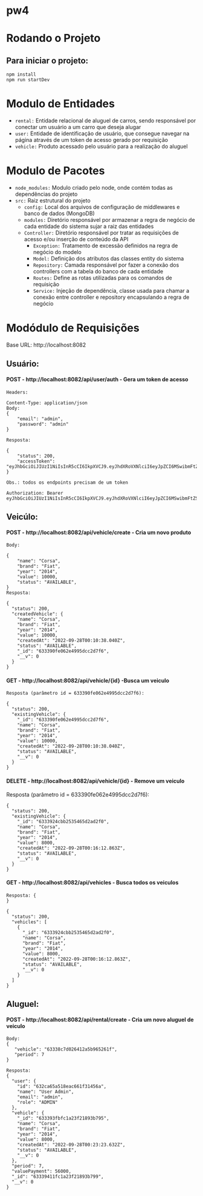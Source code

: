 # pw4

# Rodando o Projeto
## Para iniciar o projeto:
```
npm install 
npm run startDev
```
# Modulo de Entidades
- ` rental: ` Entidade relacional de aluguel de carros, sendo responsável por conectar um usuário a um carro que deseja alugar
- ` user: ` Entidade de identificação de usuário, que consegue navegar na página através de um token de acesso gerado por requisição
- ` vehicle: ` Produto acessado pelo usuário para a realização do aluguel


# Modulo de Pacotes
- `node_modules:` Modulo criado pelo node, onde contém todas as dependências do projeto
- `src:` Raiz estrutural do projeto
    - `config:` Local dos arquivos de configuração de middlewares e banco de dados (MongoDB)
    - `modules:` Diretório responsável por armazenar a regra de negócio de cada entidade do sistema
  sujar a raiz das entidades
    - `Controller:` Diretório responsável por tratar as requisições de acesso e/ou inserção de conteúdo da API
        - `Exception:` Tratamento de excessão definidos na regra de negócio do modelo
        - `Model:` Definição dos atributos das classes entity do sistema
        - `Repository:` Camada responsável por fazer a conexão dos controllers com a tabela do banco de cada entidade
        - `Routes:` Define as rotas utilizadas para os comandos de requisição
        - `Service:` Injeção de dependência, classe usada para chamar a conexão entre controller e repository encapsulando a regra de negócio


# Modódulo de Requisições
Base URL: http://localhost:8082

## Usuário:

#### POST - http://localhost:8082/api/user/auth - Gera um token de acesso
```
Headers:

Content-Type: application/json
Body:
{
    "email": "admin",
    "password": "admin"
}

Resposta:

{
    "status": 200,
    "accessToken": "eyJhbGciOiJIUzI1NiIsInR5cCI6IkpXVCJ9.eyJhdXRoVXNlciI6eyJpZCI6MSwibmFtZSI6IlVzZXIgVGVzdCAxIiwiZW1haWwiOiJ0ZXN0ZXVzZXIxQGdtYWlsLmNvbSJ9LCJpYXQiOjE2MzM3OTk5MzUsImV4cCI6MTYzMzg4NjMzNX0.2AWPeoHSYUW_nGeLsx6rEOhm99ZfNZ8pQXPTJ0fwbDU"
}

Obs.: todos os endpoints precisam de um token

Authorization: Bearer eyJhbGciOiJIUzI1NiIsInR5cCI6IkpXVCJ9.eyJhdXRoVXNlciI6eyJpZCI6MSwibmFtZSI6IlVzZXIgVGVzdCAxIiwiZW1haWwiOiJ0ZXN0ZXVzZXIxQGdtYWlsLmNvbSJ9LCJpYXQiOjE2MzM3OTk5MzUsImV4cCI6MTYzMzg4NjMzNX0.2AWPeoHSYUW_nGeLsx6rEOhm99ZfNZ8pQXPTJ0fwbDU

```
## Veicúlo:

#### POST - http://localhost:8082/api/vehicle/create - Cria um novo produto
```
Body:

{
    "name": "Corsa",
    "brand": "Fiat",
    "year": "2014",
    "value": 10000,
    "status": "AVAILABLE",
}
Resposta:

{
  "status": 200,
  "createdVehicle": {
    "name": "Corsa",
    "brand": "Fiat",
    "year": "2014",
    "value": 10000,
    "createdAt": "2022-09-28T00:10:38.040Z",
    "status": "AVAILABLE",
    "_id": "633390fe062e4995dcc2d7f6",
    "__v": 0
  }
}
```
#### GET - http://localhost:8082/api/vehicle/{id} -Busca um veiculo
```
Resposta (parâmetro id = 633390fe062e4995dcc2d7f6):

{
  "status": 200,
  "existingVehicle": {
    "_id": "633390fe062e4995dcc2d7f6",
    "name": "Corsa",
    "brand": "Fiat",
    "year": "2014",
    "value": 10000,
    "createdAt": "2022-09-28T00:10:38.040Z",
    "status": "AVAILABLE",
    "__v": 0
  }
}
```

#### DELETE - http://localhost:8082/api/vehicle/{id} - Remove um veiculo
Resposta (parâmetro id = 633390fe062e4995dcc2d7f6):
```
{
  "status": 200,
  "existingVehicle": {
    "_id": "6333924cbb2535465d2ad2f0",
    "name": "Corsa",
    "brand": "Fiat",
    "year": "2014",
    "value": 8000,
    "createdAt": "2022-09-28T00:16:12.863Z",
    "status": "AVAILABLE",
    "__v": 0
  }
}
```
#### GET - http://localhost:8082/api/vehicles - Busca todos os veiculos
```
Resposta: {
}

{
  "status": 200,
  "vehicles": [
    {
      "_id": "6333924cbb2535465d2ad2f0",
      "name": "Corsa",
      "brand": "Fiat",
      "year": "2014",
      "value": 8000,
      "createdAt": "2022-09-28T00:16:12.863Z",
      "status": "AVAILABLE",
      "__v": 0
    }
  ]
}
```
## Aluguel:

#### POST - http://localhost:8082/api/rental/create - Cria um novo aluguel de veiculo
```
Body:
{
   "vehicle": "63338c7d026412a5b965261f",
   "period": 7
}

Resposta:
{
  "user": {
    "id": "632ca65a518eac661f31456a",
    "name": "User Admin",
    "email": "admin",
    "role": "ADMIN"
  },
  "vehicle": {
    "_id": "633393fbfc1a23f21893b795",
    "name": "Corsa",
    "brand": "Fiat",
    "year": "2014",
    "value": 8000,
    "createdAt": "2022-09-28T00:23:23.632Z",
    "status": "AVAILABLE",
    "__v": 0
  },
  "period": 7,
  "valuePayment": 56000,
  "_id": "63339411fc1a23f21893b799",
  "__v": 0
}
```
